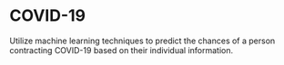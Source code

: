 # COVID-19
Utilize machine learning techniques to predict the chances of a person contracting COVID-19 based on their individual information.
